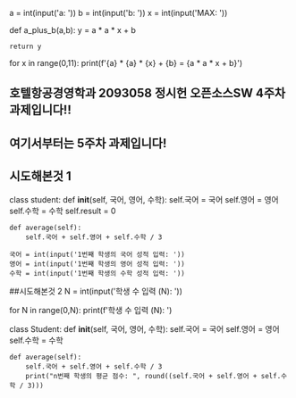a = int(input('a: '))
b = int(input('b: '))
x = int(input('MAX: '))

def a_plus_b(a,b):
    y = a * a * x + b

    return y

for x in range(0,11):
        print(f'{a} * {a} * {x} + {b} = {a * a * x + b}')




## 호텔항공경영학과 2093058 정시헌 오픈소스SW 4주차 과제입니다!!

## 여기서부터는 5주차 과제입니다!
## 시도해본것 1
class student:
    def __init__(self, 국어, 영어, 수학):
        self.국어 = 국어
        self.영어 = 영어
        self.수학 = 수학
        self.result = 0

    def average(self):
        self.국어 + self.영어 + self.수학 / 3

    국어 = int(input('1번째 학생의 국어 성적 입력: '))
    영어 = int(input('1번째 학생의 영어 성적 입력: '))
    수학 = int(input('1번째 학생의 수학 성적 입력: '))

##시도해본것 2
N = int(input('학생 수 입력 (N): '))

for N in range(0,N):
        print(f'학생 수 입력 (N): ')

class Student:
    def __init__(self, 국어, 영어, 수학):
        self.국어 = 국어
        self.영어 = 영어
        self.수학 = 수학

    def average(self):
        self.국어 + self.영어 + self.수학 / 3
        print("n번째 학생의 평균 점수: ", round((self.국어 + self.영어 + self.수학 / 3)))

